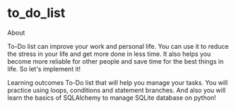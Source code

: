 # to_do_list
About 

To-Do list can improve your work and personal life. You can use it to reduce the stress in your life and get more done in less time. It also helps you become more reliable for other people and save time for the best things in life. So let's implement it! 

Learning outcomes 
To-Do list that will help you manage your tasks. You will practice using loops, conditions and statement branches. And also you will learn the basics of SQLAlchemy to manage SQLite database on python!
